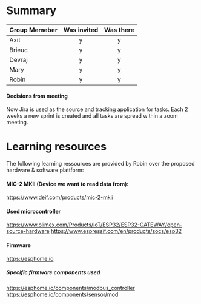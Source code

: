 # Summary
| Group Memeber | Was invited | Was there |
|---------------|:-----------:|:---------:|
| Axit | y | y |
| Brieuc | y | y |
| Devraj | y | y |
| Mary | y | y |
| Robin | y | y |
#### Decisions from meeting
Now Jira is used as the source and tracking application for tasks.
Each 2 weeks a new sprint is created and all tasks are spread within a zoom meeting.
# Learning resources
The following learning ressources are provided by Robin over the proposed hardware & software plattform:
#### MIC-2 MKII (Device we want to read data from):
https://www.deif.com/products/mic-2-mkii

#### Used microcontroller
https://www.olimex.com/Products/IoT/ESP32/ESP32-GATEWAY/open-source-hardware
https://www.espressif.com/en/products/socs/esp32

#### Firmware
https://esphome.io
##### Specific firmware components used
https://esphome.io/components/modbus_controller
https://esphome.io/components/sensor/mod